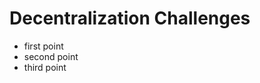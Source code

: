 <!SLIDE bullets incremental>
# Decentralization Challenges

* first point
* second point
* third point
